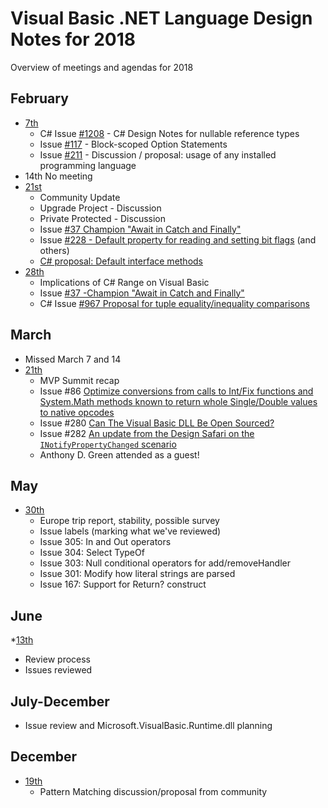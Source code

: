 # Visual Basic .NET Language Design Notes for 2018

Overview of meetings and agendas for 2018

## February

* [7th](vbldm-notes-2018.02.07.md)
  * C# Issue [#1208](hhttps://github.com/dotnet/csharplang/issues/1208) - C# Design Notes for nullable reference types
  * Issue [#117](https://github.com/dotnet/vblang/issues/117) - Block-scoped Option Statements
  * Issue [#211](https://github.com/dotnet/vblang/issues/211) - Discussion / proposal: usage of any installed programming language
* 14th No meeting
* [21st](vbldm-notes-2018.02.21.md)
  * Community Update
  * Upgrade Project - Discussion
  * Private Protected - Discussion
  * Issue [#37 Champion "Await in Catch and Finally"](https://github.com/dotnet/vblang/issues/37)
  * Issue [#228 - Default property for reading and setting bit flags](https://github.com/dotnet/vblang/issues/228) (and others)
  * [C# proposal: Default interface methods](https://github.com/dotnet/csharplang/blob/master/proposals/default-interface-methods.md)
* [28th](vbldm-notes-2018.02.28.md)
  * Implications of C# Range on Visual Basic
  * Issue [#37 -Champion "Await in Catch and Finally"](https://github.com/dotnet/vblang/issues/37)
  * C# Issue [#967 Proposal for tuple equality/inequality comparisons](https://github.com/dotnet/csharplang/pull/967)

## March

* Missed March 7 and 14
* [21th](vbldm-notes-2018.03.21.md)
  * MVP Summit recap
  * Issue #86 [Optimize conversions from calls to Int/Fix functions and System.Math methods known to return whole Single/Double values to native opcodes](https://github.com/dotnet/vblang/issues/86)
  * Issue #280 [Can The Visual Basic DLL Be Open Sourced?](https://github.com/dotnet/vblang/issues/280)
  * Issue #282 [An update from the Design Safari on the `INotifyPropertyChanged` scenario](https://github.com/dotnet/vblang/issues/282)
  * Anthony D. Green attended as a guest!

## May

* [30th](vbldm-notes-2018.05.30.md)
  * Europe trip report, stability, possible survey
  * Issue labels (marking what we've reviewed)
  * Issue 305: In and Out operators
  * Issue 304: Select TypeOf
  * Issue 303: Null conditional operators for add/removeHandler
  * Issue 301: Modify how literal strings are parsed
  * Issue 167: Support for Return? construct

## June

*[13th](vbldm-notes-2018.06.13.md)
  * Review process
  * Issues reviewed

## July-December

* Issue review and Microsoft.VisualBasic.Runtime.dll planning

## December

* [19th](vbldm-notes-2018.12.19.md)
  * Pattern Matching discussion/proposal from community
